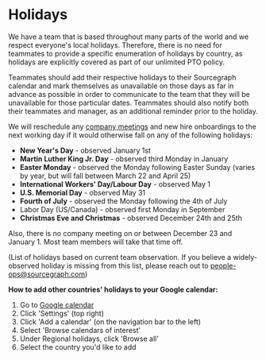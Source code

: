 # Holidays

We have a team that is based throughout many parts of the world and we respect everyone's local holidays. Therefore, there is no need for teammates to provide a specific enumeration of holidays by country, as holidays are explicitly covered as part of our unlimited PTO policy.

Teammates should add their respective holidays to their Sourcegraph calendar and mark themselves as unavailable on those days as far in advance as possible in order to communicate to the team that they will be unavailable for those particular dates. Teammates should also notify both their teammates and manager, as an additional reminder prior to the holiday.

We will reschedule any [company meetings](../../company-info-and-process/communication/company_meeting.md) and new hire onboardings to the next working day if it would otherwise fall on any of the following holidays:

- **New Year's Day** - observed January 1st
- **Martin Luther King Jr. Day** - observed third Monday in January
- **Easter Monday** - observed the Monday following Easter Sunday (varies by year, but will fall between March 22 and April 25)
- **International Workers' Day/Labour Day** - observed May 1
- **U.S. Memorial Day** - observed May 31
- **Fourth of July** - observed the Monday following the 4th of July
- Labor Day (US/Canada) - observed first Monday in September
- **Christmas Eve and Christmas** - observed December 24th and 25th

Also, there is no company meeting on or between December 23 and January 1. Most team members will take that time off.

(List of holidays based on current team observation. If you believe a widely-observed holiday is missing from this list, please reach out to people-ops@sourcegraph.com)

**How to add other countries' holidays to your Google calendar:**

1. Go to [Google calendar](https://calendar.google.com/)
2. Click 'Settings' (top right)
3. Click 'Add a calendar' (on the navigation bar to the left)
4. Select 'Browse calendars of interest'
5. Under Regional holidays, click 'Browse all'
6. Select the country you'd like to add
